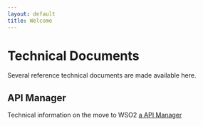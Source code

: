 ```yaml
---
layout: default
title: Welcome
---
```


# Technical Documents

Several reference technical documents are made available here.

## API Manager

Technical information on the move to WSO2 [a API Manager](/apimanager/overview)
